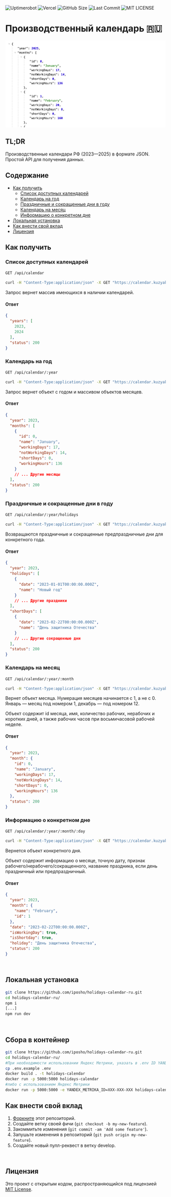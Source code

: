 ![Uptimerobot](https://img.shields.io/uptimerobot/ratio/7/m797301234-a06cf748375429b73d2bee31) ![Vercel](https://vercelbadge.vercel.app/api/iposho/holidays-calendar-ru?style=flat) ![GitHub Size](https://img.shields.io/github/languages/code-size/iposho/holidays-calendar-ru) ![Last Commit](https://img.shields.io/github/last-commit/iposho/holidays-calendar-ru) ![MIT LICENSE](https://img.shields.io/github/license/iposho/holidays-calendar-ru)
# Производственный календарь 🇷🇺

<img src="./src/app/opengraph-image.png" />

## TL;DR
Производственные календари РФ (2023—2025) в формате JSON. Простой API для получения данных.

## Содержание
- [Как получить](#как-получить)
  - [Список доступных календарей](#список-доступных-календарей)
  - [Календарь на год](#календарь-на-год)
  - [Праздничные и сокращенные дни в году](#праздничные-и-сокращенные-дни-в-году)
  - [Календарь на месяц](#календарь-на-месяц)
  - [Информацию о конкретном дне](#информацию-о-конкретном-дне)
- [Локальная установка](#локальная-установка)
- [Как внести свой вклад](#как-внести-свой-вклад)
- [Лицензия](#лицензия)


## Как получить

### Список доступных календарей

```openapi generator
GET /api/calendar
```

```sh
curl -H "Content-Type:application/json" -X GET "https://calendar.kuzyak.in/api/calendar"
```

Запрос вернет массив имеющихся в наличии календарей.

#### Ответ

```json
{
  "years": [
    2023,
    2024
  ],
  "status": 200
}
```

### Календарь на год

```openapi generator
GET /api/calendar/:year
```

```sh
curl -H "Content-Type:application/json" -X GET "https://calendar.kuzyak.in/api/calendar/2023"
```

Запрос вернет объект с годом и массивом объектов месяцев.

#### Ответ

```json
{
  "year": 2023,
  "months": [
    {
      "id": 0,
      "name": "January",
      "workingDays": 17,
      "notWorkingDays": 14,
      "shortDays": 0,
      "workingHours": 136
    }
    // ... Другие месяцы
  ],
  "status": 200
}
```

### Праздничные и сокращенные дни в году

```openapi generator
GET /api/calendar/:year/holidays
```

```sh
curl -H "Content-Type:application/json" -X GET "https://calendar.kuzyak.in/api/calendar/2023/holidays"
```

Возвращаются праздничные и сокращенные предпраздничные дни для конкретного года.

#### Ответ

```json
{
  "year": 2023,
  "holidays": [
    {
      "date": "2023-01-01T00:00:00.000Z",
      "name": "Новый год"
    }
    // ... Другие праздники
  ],
  "shortDays": [
    {
      "date": "2023-02-22T00:00:00.000Z",
      "name": "День защитника Отечества"
    }
    // ... Другие сокращенные дни
  ],
  "status": 200
}
```

### Календарь на месяц

```openapi generator
GET /api/calendar/:year/:month
```

```sh
curl -H "Content-Type:application/json" -X GET "https://calendar.kuzyak.in/api/calendar/2023/1"
```

Вернет объект месяца. Нумерация месяцев начинается с 1, а не с 0. Январь — месяц под номером 1, декабрь — под номером 12.

Объект содержит id месяца, имя, количество рабочих, нерабочих и коротких дней, а также рабочих часов при восьмичасовой рабочей неделе.

#### Ответ

```json
{
  "year": 2023,
  "month": {
    "id": 0,
    "name": "January",
    "workingDays": 17,
    "notWorkingDays": 14,
    "shortDays": 0,
    "workingHours": 136
  },
  "status": 200
}
```

### Информацию о конкретном дне

```openapi generator
GET /api/calendar/:year/:month/:day
```

```sh
curl -H "Content-Type:application/json" -X GET "https://calendar.kuzyak.in/api/calendar/2023/2/22"
```

Вернется объект конкретного дня.

Объект содержит информацию о месяце, точную дату, признак рабочего/нерабочего/сокращенного, название праздника, если день праздничный или предпраздничный.

#### Ответ

```json
{
  "year": 2023,
  "month": {
    "name": "February",
    "id": 1
  },
  "date": "2023-02-22T00:00:00.000Z",
  "isWorkingDay": true,
  "isShortday": true,
  "holiday": "День защитника Отечества",
  "status": 200
}
```
<br>

## Локальная установка
```bash
git clone https://github.com/iposho/holidays-calendar-ru.git
cd holidays-calendar-ru/
npm i
[...]
npm run dev
```
<br>

## Сбора в контейнер
```bash
git clone https://github.com/iposho/holidays-calendar-ru.git
cd holidays-calendar-ru/
#При необходимости использовании Яндекс Метрики, указать в .env ID YANDEX_METRIKA_ID=
cp .env.example .env 
docker build . -t holidays-calendar
docker run -p 5000:5000 holidays-calendar
#либо с использованием Яндекс Метрики
docker run -p 5000:5000 -e YANDEX_METRIKA_ID=XXX-XXX-XXX holidays-calendar
```

## Как внести свой вклад
1. [Форкните](https://github.com/iposho/holidays-calendar-ru/fork) этот репозиторий.
2. Создайте ветку своей фичи (`git checkout -b my-new-feature`).
3. Закоммитьте изменения (`git commit -am 'Add some feature'`).
4. Запушьте изменения в репозиторий (`git push origin my-new-feature`).
5. Создайте новый пулл-реквест в ветку develop.
<br>

## Лицензия
Это проект с открытым кодом, распространяющийся под лицензией [MIT License](LICENSE).
